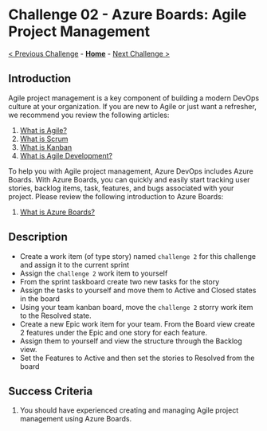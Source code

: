# Challenge 02 - Azure Boards: Agile Project Management

[< Previous Challenge](./Challenge-Projects.md) - **[Home](../README.md)** - [Next Challenge >](./Challenge-Repos-1.md)

## Introduction

Agile project management is a key component of building a modern DevOps culture at your organization. If you are new to Agile or just want a refresher, we recommend you review the following articles:

1. [What is Agile?](https://docs.microsoft.com/en-us/azure/devops/learn/agile/what-is-agile)
2. [What is Scrum](https://docs.microsoft.com/en-us/azure/devops/learn/agile/what-is-scrum)
3. [What is Kanban](https://docs.microsoft.com/en-us/azure/devops/learn/agile/what-is-kanban)
4. [What is Agile Development?](https://docs.microsoft.com/en-us/azure/devops/learn/agile/what-is-agile-development)

To help you with Agile project management, Azure DevOps includes Azure Boards. With Azure Boards, you can quickly and easily start tracking user stories, backlog items, task, features, and bugs associated with your project. Please review the following introduction to Azure Boards:

1. [What is Azure Boards?](https://docs.microsoft.com/en-us/azure/devops/boards/get-started/what-is-azure-boards)

## Description

- Create a work item (of type story) named `challenge 2` for this challenge and assign it to the current sprint
- Assign the `challenge 2` work item to yourself
- From the sprint taskboard create two new tasks for the story
- Assign the tasks to yourself and move them to Active and Closed states in the board
- Using your team kanban board, move the `challenge 2` storry work item to the Resolved state. 
- Create a new Epic work item for your team. From the Board view create 2 features under the Epic and one story for each feature.
- Assign them to yourself and view the structure through the Backlog view.
- Set the Features to Active and then set the stories to Resolved from the board

## Success Criteria

1. You should have experienced creating and managing Agile project management using Azure Boards.
